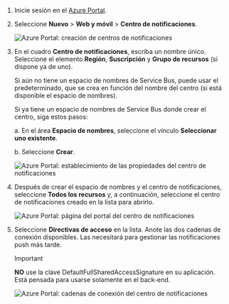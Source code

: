 

1. Inicie sesión en el [Azure Portal](https://portal.azure.com).

2. Seleccione **Nuevo** > **Web y móvil** > **Centro de notificaciones**.
   
      ![Azure Portal: creación de centros de notificaciones](./media/notification-hubs-portal-create-new-hub/notification-hubs-azure-portal-create.png)
      
3. En el cuadro **Centro de notificaciones**, escriba un nombre único. Seleccione el elemento **Región**, **Suscripción** y **Grupo de recursos** (si dispone ya de uno). 
   
      Si aún no tiene un espacio de nombres de Service Bus, puede usar el predeterminado, que se crea en función del nombre del centro (si está disponible el espacio de nombres).
    
      Si ya tiene un espacio de nombres de Service Bus donde crear el centro, siga estos pasos:

    a. En el área **Espacio de nombres**, seleccione el vínculo **Seleccionar uno existente**. 
   
    b. Seleccione **Crear**.
   
      ![Azure Portal: establecimiento de las propiedades del centro de notificaciones](./media/notification-hubs-portal-create-new-hub/notification-hubs-azure-portal-settings.png)

4. Después de crear el espacio de nombres y el centro de notificaciones, seleccione **Todos los recursos** y, a continuación, seleccione el centro de notificaciones creado en la lista para abrirlo. 
   
      ![Azure Portal: página del portal del centro de notificaciones](./media/notification-hubs-portal-create-new-hub/notification-hubs-azure-portal-resources.png)

5. Seleccione **Directivas de acceso** en la lista. Anote las dos cadenas de conexión disponibles. Las necesitará para gestionar las notificaciones push más tarde.

      >[!IMPORTANT]
      >**NO** use la clave DefaultFullSharedAccessSignature en su aplicación. Está pensada para usarse solamente en el back-end.
      >
   
      ![Azure Portal: cadenas de conexión del centro de notificaciones](./media/notification-hubs-portal-create-new-hub/notification-hubs-connection-strings-portal.png)


